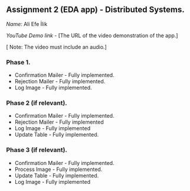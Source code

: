 ## Assignment 2 (EDA app) - Distributed Systems.

_Name:_ Ali Efe İlik

_YouTube Demo link_ - [The URL of the video demonstration of the app.]

[ Note: The video must include an audio.]

### Phase 1.

+ Confirmation Mailer - Fully implemented.
+ Rejection Mailer - Fully implemented.
+ Log Image -  Fully implemented. 

### Phase 2 (if relevant).

+ Confirmation Mailer - Fully implemented.
+ Rejection Mailer - Fully implemented 
+ Log Image - Fully implemented 
+ Update Table -  Fully implemented.

### Phase 3 (if relevant).

+ Confirmation Mailer - Fully implemented.
+ Process Image - Fully implemented.
+ Update Table - Fully implemented.
+ Log Image - Fully implemented 
